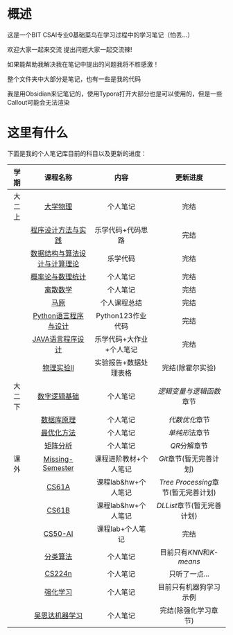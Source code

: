 # 概述

这是一个BIT CSAI专业0基础菜鸟在学习过程中的学习笔记（怕丢...）

欢迎大家一起来交流 提出问题大家一起交流辣!

如果能帮助我解决我在笔记中提出的问题我将不胜感激！

整个文件夹中大部分是笔记，也有一些是我的代码

我是用Obsidian来记笔记的，使用Typora打开大部分也是可以使用的，但是一些Callout可能会无法渲染

# 这里有什么

下面是我的个人笔记库目前的科目以及更新的进度：

| 学期  |                                                        课程名称                                                         |      内容       |            更新进度             |
| :-: | :-----------------------------------------------------------------------------------------------------------------: | :-----------: | :-------------------------: |
| 大二上 |                  [大学物理](https://github.com/binisalegend/Road-To-CSAI/tree/master/College-Physics)                   |     个人笔记      |             完结              |
|     |       [程序设计方法与实践](https://github.com/binisalegend/Road-To-CSAI/tree/master/Programming-Methods-and-Practice)        |   乐学代码+代码思路   |             完结              |
|     |   [数据结构与算法设计与计算理论](https://github.com/binisalegend/Road-To-CSAI/tree/master/Data-Structure-and-Algorithm-Design)    |     乐学代码      |             完结              |
|     | [概率论与数理统计](https://github.com/binisalegend/Road-To-CSAI/tree/master/Probability-theory-and-mathematical-statistics) |     个人笔记      |             完结              |
|     |                [离散数学](https://github.com/binisalegend/Road-To-CSAI/tree/master/Discrete-Mathematics)                |     个人笔记      |             完结              |
|     |                  [马原](https://github.com/binisalegend/Road-To-CSAI/tree/master/Marxist-Principles)                  |    个人课程总结     |             完结              |
|     |            [Python语言程序与设计](https://github.com/binisalegend/Road-To-CSAI/tree/master/Python-Programming)             | Python123作业代码 |             完结              |
|     |   [JAVA语言程序设计](https://github.com/binisalegend/Road-To-CSAI/tree/master/Java-Programming-for-Scientific-Problems)   | 乐学代码+大作业+个人笔记 |             完结              |
|     |               [物理实验II](https://github.com/binisalegend/Road-To-CSAI/tree/master/Physical-Experiment)                |  实验报告+数据处理表格  |          完结(除霍尔实验)          |
| 大二下 |                  [数字逻辑基础](https://github.com/binisalegend/Road-To-CSAI/tree/master/Digital-Logic)                   |     个人笔记      |        *逻辑变量与逻辑函数*章节        |
|     |                     [数据库原理](https://github.com/binisalegend/Road-To-CSAI/tree/master/Database)                      |     个人笔记      |          *代数优化*章节           |
|     |              [最优化方法](https://github.com/binisalegend/Road-To-CSAI/tree/master/Optimization-Algorithm)               |     个人笔记      |          *单纯形*法章节           |
|     |                  [矩阵分析](https://github.com/binisalegend/Road-To-CSAI/tree/master/Matrix-Analysis)                   |     个人笔记      |          *QR*分解章节           |
| 课外  |            [Missing-Semester](https://github.com/binisalegend/Road-To-CSAI/tree/master/Missing-Semester)            |  课程进阶教材+个人笔记  |       *Git*章节(暂无完善计划)       |
|     |                       [CS61A](https://github.com/binisalegend/Road-To-CSAI/tree/master/CS61A)                       | 课程lab&hw+个人笔记 | *Tree Processing*章节(暂无完善计划) |
|     |                       [CS61B](https://github.com/binisalegend/Road-To-CSAI/tree/master/CS61B)                       | 课程lab&hw+个人笔记 |     *DLList*章节(暂无完善计划)      |
|     |                     [CS50-AI](https://github.com/binisalegend/Road-To-CSAI/tree/master/CS50-AI)                     |  课程lab+个人笔记   |             完结              |
|     |              [分类算法](https://github.com/binisalegend/Road-To-CSAI/tree/master/Classification-Algorithm)              |     个人笔记      |     目前只有*KNN*和*K-means*     |
|     |               [CS224n](https://github.com/binisalegend/Road-To-CSAI/tree/master/NLP-and-DeepLearning)               |     个人笔记      |          只听了一点...           |
|     |               [强化学习](https://github.com/binisalegend/Road-To-CSAI/tree/master/ReinforcementLearning)                |     个人笔记      |         目前只有机器狗学习示例         |
|     |                [吴恩达机器学习](https://github.com/binisalegend/Road-To-CSAI/tree/master/Machine-Learning)                 |     个人笔记      |         完结(除强化学习章节)         |
